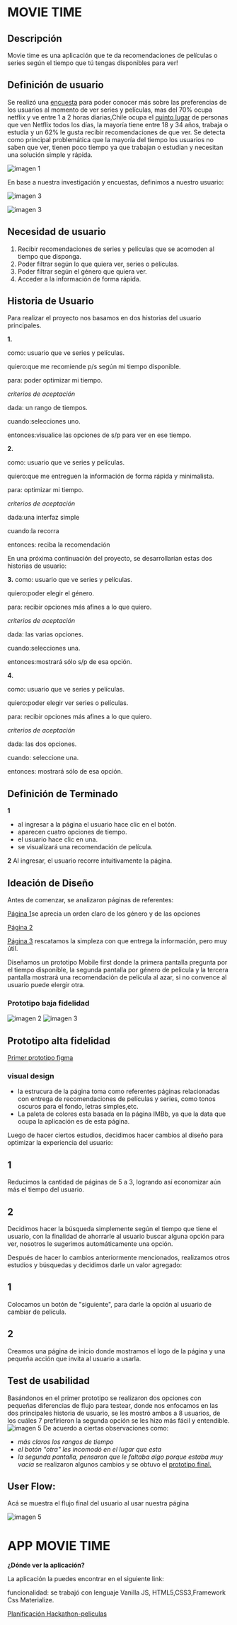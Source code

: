 # MOVIE TIME

## **Descripción**
Movie time es una aplicación que te da recomendaciones de películas o series según el tiempo que tú tengas disponibles para ver!


## **Definición de usuario**
Se realizó una  [encuesta](https://docs.google.com/forms/d/1s_Q2comfimGzqFrxoVIecETbMywEb7x5iWU0fHTjIQw/edit#responses) para poder conocer más sobre las preferencias de los usuarios al momento de ver series y películas, mas del 70% ocupa netflix y ve entre 1 a 2 horas diarias,Chile ocupa el [quinto lugar](https://www.m360.cl/noticias/cultura-pop/actualidad/chile-es-el-quinto-pais-del-mundo-ve-mas-netflix/2017-12-11/153914.html) de personas que ven Netflix todos los días, la mayoría tiene entre 18 y 34 años, trabaja o estudia y un 62% le gusta recibir recomendaciones de que ver.
Se detecta como principal problemática que la mayoría del tiempo los usuarios no saben que ver, tienen poco tiempo ya que trabajan o estudian y necesitan una solución simple y rápida.

![imagen 1](img/1.png)


En base a nuestra investigación y encuestas, definimos a nuestro usuario:

![imagen 3](img/usuarioR.jpg)

![imagen 3](img/UsuarioD.jpg)


## **Necesidad de usuario**
1. Recibir recomendaciones de series y películas que se acomoden al tiempo que disponga.
2. Poder filtrar según lo que quiera ver, series o películas.
3. Poder filtrar según el género que quiera ver.
4. Acceder a la información de forma rápida.



## **Historia de Usuario**

Para realizar el proyecto nos basamos en dos historias del usuario principales.

**1.**

como: usuario que ve series y películas.

quiero:que me recomiende p/s según mi tiempo
 disponible.

para: poder optimizar mi tiempo.

*criterios de aceptación*

dada: un rango de tiempos.

cuando:selecciones uno.

entonces:visualice las opciones de s/p para ver en ese tiempo.

**2.**

como: usuario que ve series y películas.

quiero:que me entreguen la información de forma rápida y minimalista.

para: optimizar mi tiempo.

*criterios de aceptación*

dada:una interfaz simple

cuando:la recorra

entonces: reciba la recomendación


En una próxima continuación del proyecto, se desarrollarían estas dos historias de usuario:

**3.**
 como: usuario que ve series y películas.

quiero:poder elegir el género.

para: recibir opciones más afines a lo que quiero.

*criterios de aceptación*

dada: las varias opciones.

cuando:selecciones una.

entonces:mostrará sólo s/p de esa opción.

**4.**

como: usuario que ve series y películas.

quiero:poder elegir ver series o películas.

para: recibir opciones más afines a lo que quiero.

*criterios de aceptación*

dada: las dos opciones.

cuando: seleccione una.

entonces: mostrará sólo de esa opción.
## **Definición de Terminado**
**1**
* al ingresar a la página el usuario hace clic en el botón.
* aparecen cuatro opciones de tiempo.
* el usuario hace clic en una.
* se visualizará una recomendación de película.

**2** 
Al ingresar, el usuario recorre intuitivamente la página.

## **Ideación de Diseño**
Antes de comenzar, se analizaron páginas de referentes:

[Página 1](https://itunes.apple.com/cl/app/todomovies-4/id792499896?mt=8)se aprecia un orden claro de los género y de las opciones

[Página 2](https://play.google.com/store/apps/details?id=com.douglas.upflix&hl=es_419)

[Página 3](https://www.suggestmemovie.com/film/5508/The-Contender/) rescatamos la simpleza con que entrega la información, pero muy útil.

Diseñamos un prototipo Mobile first donde la primera pantalla pregunta por el tiempo disponible, la segunda pantalla por género de pelicula y la tercera pantalla mostrará una recomendación de película al azar, si no convence al usuario puede elergir otra.
### **Prototipo baja fidelidad**
![imagen 2](img/2.png)
![imagen 3](img/3.png)


## **Prototipo alta fidelidad**
[Primer prototipo figma](https://www.figma.com/file/SZIt3atj8QRzB6MqwrGvxdZ8/hackathon-2.0.?node-id=0%3A1) 


### **visual design**
* la estrucura de la página toma como referentes páginas relacionadas con entrega de recomendaciones de películas y series, como tonos oscuros para el fondo, letras simples,etc.
* La paleta de colores esta basada en la página IMBb, ya que la data que ocupa la aplicación es de esta página.

Luego de hacer ciertos estudios, decidimos hacer cambios al diseño para optimizar la experiencia del usuario:

## 1 

Reducimos la cantidad de páginas de 5 a 3, logrando así economizar aún más el tiempo del usuario.

## 2 

Decidimos hacer la búsqueda simplemente según el tiempo que tiene el usuario, con la finalidad de ahorrarle al usuario buscar alguna opción para ver, nosotros le sugerimos automáticamente una opción.

Después de hacer lo cambios anteriormente mencionados, realizamos otros estudios y búsquedas y decidimos darle un valor agregado:

## 1 

Colocamos un botón de "siguiente", para darle la opción al usuario de cambiar de película.

## 2

Creamos una página de inicio donde mostramos el logo de la página y una pequeña acción que invita al usuario a usarla.

## **Test de usabilidad**
Basándonos en el primer prototipo se realizaron dos opciones con pequeñas diferencias de flujo para testear, donde nos enfocamos en las dos principales historia de usuario, se les mostró ambos a 8 usuarios, de los cuáles 7 prefirieron la segunda opción se les hizo más fácil y entendible.
![imagen 5](img/test.png)
De acuerdo a ciertas observaciones como:
 * *más claros los rangos de tiempo*
 * *el botón "otra" les incomodó en el lugar que esta*
 * *la segunda pantalla, pensaron que le faltaba algo porque estaba muy vacía*
 se realizaron algunos cambios y se obtuvo el  [prototipo final.](https://www.figma.com/proto/ImgJy2vp33vNZOREzk93obgZ/prototipo-final?node-id=1%3A2&scaling=scale-down)

 ## **User Flow**:

Acá se muestra el flujo final del usuario al usar nuestra página

![imagen 5](img/userflow.jpg)

# APP MOVIE TIME


**¿Dónde ver la aplicación?**

La aplicación la puedes encontrar en el siguiente link:

funcionalidad: se trabajó con lenguaje Vanilla JS, HTML5,CSS3,Framework Css Materialize.

[Planificación Hackathon-películas](https://github.com/ScarlettBurboa/SCL007-hackathon-peliculas/projects/1) 

 



